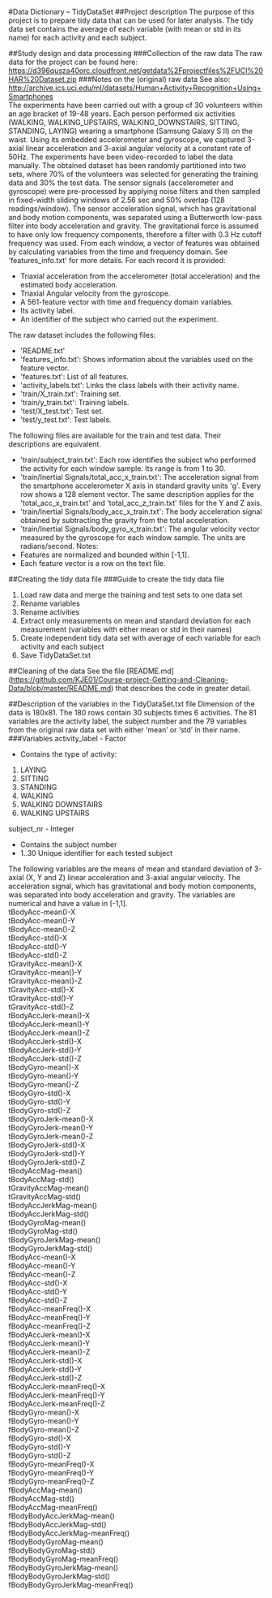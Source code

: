 #Data Dictionary – TidyDataSet
##Project description
The purpose of this project is to prepare tidy data that can be used for later analysis. The tidy data set contains the average of each variable (with mean or std in its name) for each activity and each subject.

##Study design and data processing
###Collection of the raw data
The raw data for the project can be found here: https://d396qusza40orc.cloudfront.net/getdata%2Fprojectfiles%2FUCI%20HAR%20Dataset.zip
###Notes on the (original) raw data
See also: http://archive.ics.uci.edu/ml/datasets/Human+Activity+Recognition+Using+Smartphones   
The experiments have been carried out with a group of 30 volunteers within an age bracket of 19-48 years. Each person performed six activities (WALKING, WALKING_UPSTAIRS, WALKING_DOWNSTAIRS, SITTING, STANDING, LAYING) wearing a smartphone (Samsung Galaxy S II) on the waist. Using its embedded accelerometer and gyroscope, we captured 3-axial linear acceleration and 3-axial angular velocity at a constant rate of 50Hz. The experiments have been video-recorded to label the data manually. The obtained dataset has been randomly partitioned into two sets, where 70% of the volunteers was selected for generating the training data and 30% the test data. 
The sensor signals (accelerometer and gyroscope) were pre-processed by applying noise filters and then sampled in fixed-width sliding windows of 2.56 sec and 50% overlap (128 readings/window). The sensor acceleration signal, which has gravitational and body motion components, was separated using a Butterworth low-pass filter into body acceleration and gravity. The gravitational force is assumed to have only low frequency components, therefore a filter with 0.3 Hz cutoff frequency was used. From each window, a vector of features was obtained by calculating variables from the time and frequency domain. See 'features_info.txt' for more details. 
For each record it is provided:
- Triaxial acceleration from the accelerometer (total acceleration) and the estimated body acceleration.
- Triaxial Angular velocity from the gyroscope. 
- A 561-feature vector with time and frequency domain variables. 
- Its activity label. 
- An identifier of the subject who carried out the experiment.

The raw dataset includes the following files:
- 'README.txt'
- 'features_info.txt': Shows information about the variables used on the feature vector.
- 'features.txt': List of all features.
- 'activity_labels.txt': Links the class labels with their activity name.
- 'train/X_train.txt': Training set.
- 'train/y_train.txt': Training labels.
- 'test/X_test.txt': Test set.
- 'test/y_test.txt': Test labels.

The following files are available for the train and test data. Their descriptions are equivalent. 
- 'train/subject_train.txt': Each row identifies the subject who performed the activity for each window sample. Its range is from 1 to 30. 
- 'train/Inertial Signals/total_acc_x_train.txt': The acceleration signal from the smartphone accelerometer X axis in standard gravity units 'g'. Every row shows a 128 element vector. The same description applies for the 'total_acc_x_train.txt' and 'total_acc_z_train.txt' files for the Y and Z axis. 
- 'train/Inertial Signals/body_acc_x_train.txt': The body acceleration signal obtained by subtracting the gravity from the total acceleration. 
- 'train/Inertial Signals/body_gyro_x_train.txt': The angular velocity vector measured by the gyroscope for each window sample. The units are radians/second. 
Notes: 
- Features are normalized and bounded within [-1,1].
- Each feature vector is a row on the text file.

##Creating the tidy data file
###Guide to create the tidy data file
1. Load raw data and merge the training and test sets to one data set
2. Rename variables
3. Rename activities
4. Extract only measurements on mean and standard deviation for each measurement (variables with either mean or std in their names)
5. Create independent tidy data set with average of each variable for each activity and each subject
6. Save TidyDataSet.txt

##Cleaning of the data
See the file [README.md] (https://github.com/KJE01/Course-project-Getting-and-Cleaning-Data/blob/master/README.md) that describes the code in greater detail.

##Description of the variables in the TidyDataSet.txt file
Dimension of the data is 180x81. The 180 rows contain 30 subjects times 6 activities. The 81 variables are the activity label, the subject number and the 79 variables from the original raw data set with either ‘mean’ or ‘std’ in their name.
###Variables
activity_label - Factor   
* Contains the type of activity:   
1. LAYING   
2. SITTING   
3. STANDING   
4. WALKING   
5. WALKING DOWNSTAIRS   
6. WALKING UPSTAIRS   

subject_nr - Integer   
 * Contains the subject number   
 * 1..30 Unique identifier for each tested subject   

The following variables are the means of mean and standard deviation of 3-axial (X, Y and Z) linear acceleration and 3-axial angular velocity. The acceleration signal, which has gravitational and body motion components, was separated into body acceleration and gravity. The variables are numerical and have a value in [-1,1].   
tBodyAcc-mean()-X   
tBodyAcc-mean()-Y   
tBodyAcc-mean()-Z   
tBodyAcc-std()-X   
tBodyAcc-std()-Y   
tBodyAcc-std()-Z   
tGravityAcc-mean()-X   
tGravityAcc-mean()-Y   
tGravityAcc-mean()-Z   
tGravityAcc-std()-X   
tGravityAcc-std()-Y   
tGravityAcc-std()-Z   
tBodyAccJerk-mean()-X   
tBodyAccJerk-mean()-Y   
tBodyAccJerk-mean()-Z   
tBodyAccJerk-std()-X   
tBodyAccJerk-std()-Y   
tBodyAccJerk-std()-Z   
tBodyGyro-mean()-X   
tBodyGyro-mean()-Y   
tBodyGyro-mean()-Z   
tBodyGyro-std()-X   
tBodyGyro-std()-Y   
tBodyGyro-std()-Z   
tBodyGyroJerk-mean()-X   
tBodyGyroJerk-mean()-Y   
tBodyGyroJerk-mean()-Z   
tBodyGyroJerk-std()-X   
tBodyGyroJerk-std()-Y   
tBodyGyroJerk-std()-Z   
tBodyAccMag-mean()   
tBodyAccMag-std()   
tGravityAccMag-mean()   
tGravityAccMag-std()   
tBodyAccJerkMag-mean()   
tBodyAccJerkMag-std()   
tBodyGyroMag-mean()   
tBodyGyroMag-std()   
tBodyGyroJerkMag-mean()   
tBodyGyroJerkMag-std()   
fBodyAcc-mean()-X   
fBodyAcc-mean()-Y   
fBodyAcc-mean()-Z   
fBodyAcc-std()-X   
fBodyAcc-std()-Y   
fBodyAcc-std()-Z   
fBodyAcc-meanFreq()-X   
fBodyAcc-meanFreq()-Y   
fBodyAcc-meanFreq()-Z   
fBodyAccJerk-mean()-X   
fBodyAccJerk-mean()-Y   
fBodyAccJerk-mean()-Z   
fBodyAccJerk-std()-X   
fBodyAccJerk-std()-Y   
fBodyAccJerk-std()-Z   
fBodyAccJerk-meanFreq()-X   
fBodyAccJerk-meanFreq()-Y   
fBodyAccJerk-meanFreq()-Z   
fBodyGyro-mean()-X   
fBodyGyro-mean()-Y   
fBodyGyro-mean()-Z   
fBodyGyro-std()-X   
fBodyGyro-std()-Y   
fBodyGyro-std()-Z   
fBodyGyro-meanFreq()-X   
fBodyGyro-meanFreq()-Y   
fBodyGyro-meanFreq()-Z   
fBodyAccMag-mean()   
fBodyAccMag-std()   
fBodyAccMag-meanFreq()   
fBodyBodyAccJerkMag-mean()   
fBodyBodyAccJerkMag-std()   
fBodyBodyAccJerkMag-meanFreq()   
fBodyBodyGyroMag-mean()   
fBodyBodyGyroMag-std()   
fBodyBodyGyroMag-meanFreq()   
fBodyBodyGyroJerkMag-mean()   
fBodyBodyGyroJerkMag-std()   
fBodyBodyGyroJerkMag-meanFreq()   

